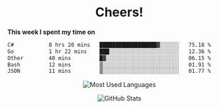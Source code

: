 <h1 align="center">Cheers!</h1>

**This week I spent my time on**
<!--START_SECTION:waka-->

```txt
C#           8 hrs 20 mins   ██████████████████▓░░░░░░   75.18 %
Go           1 hr 22 mins    ███░░░░░░░░░░░░░░░░░░░░░░   12.36 %
Other        40 mins         █▓░░░░░░░░░░░░░░░░░░░░░░░   06.15 %
Bash         12 mins         ▒░░░░░░░░░░░░░░░░░░░░░░░░   01.91 %
JSON         11 mins         ▒░░░░░░░░░░░░░░░░░░░░░░░░   01.77 %
```

<!--END_SECTION:waka-->

<p align="center"><img src="https://github-readme-stats.vercel.app/api/top-langs/?username=thnkrn&layout=compact&hide=html&theme=tokyonight" alt="Most Used Languages" /></p>

<p align="center"><img src="https://github-readme-stats.vercel.app/api?username=thnkrn&show_icons=true&count_private=true&theme=tokyonight&show=reviews&hide_rank=false&rank_icon=github" alt="GitHub Stats" /></p>

<!-- <p align="center"><a href="https://wakatime.com"><img src="https://wakatime.com/share/@thnkrn/40092326-d1bd-471b-89da-9a7c63939402.png" /></p>
 -->
